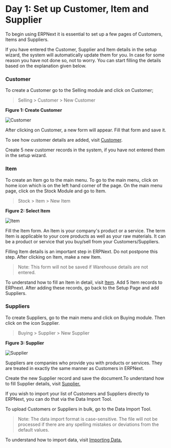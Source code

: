 # Day 1: Set up Customer, Item and Supplier

<p class="lead"> To begin using ERPNext it is essential to set up a few pages of Customers, Items and Suppliers.</p>


If you have entered the Customer, Supplier and Item details in the setup wizard, the system will automatically update them for you. In case for some reason you have not done so, not to worry. You can start filling the details based on the explanation given below.

### Customer

To create a Customer go to the Selling module and click on Customer;

> Selling > Customer > New Customer


__Figure 1: Create Customer__

![Customer](assets/erpnext_org/images/erpnext/customer-1.png)  

After clicking on Customer, a new form will appear. Fill that form and save it.

To see how customer details are added, visit [Customer](/user-guide/selling/customer-master).

Create 5 new customer records in the system, if you have not entered them in the setup wizard. 

### Item

To create an Item go to the main menu. To go to the main menu, click on home icon which is on the left hand corner of the page. On the main menu page, click on the Stock Module and go to Item.

> Stock > Item > New Item

 
__Figure 2: Select Item__

![Item](assets/erpnext_org/images/erpnext/item-1.png)

Fill the Item form. An Item is your company's product or a service. The term
Item is applicable to your core products as well as your raw materials. It can
be a product or service that you buy/sell from your Customers/Suppliers.

Filling Item details is an important step in ERPNext. Do not postpone this
step. After clicking on Item, make a new Item.

> Note: This form will not be saved if Warehouse details are not entered.

To understand how to fill an Item in detail, visit [Item](/user-guide/stock/item-master). Add 5 Item records to ERPnext. After adding these records, go back to the Setup Page and add Suppliers.

  
### Suppliers

To create Suppliers, go to the main menu and click on Buying module. Then click on the icon Supplier.

> Buying > Supplier > New Supplier

__Figure 3: Supplier__

![Supplier](assets/erpnext_org/images/erpnext/supplier-1.png)

Suppliers are companies who provide you with products or services. They are treated in exactly the same manner as Customers in ERPNext.

Create the new Supplier record and save the document.To understand how to fill Supplier details, visit [Supplier.](/user-guide/buying/supplier-master)

If you wish to import your list of Customers and Suppliers directly to
ERPNext, you can do that via the Data Import Tool.

To upload Customers or Suppliers in bulk, go to the Data Import Tool.

> Note: The data import format is case-sensitive. The file will not be
processed if there are any spelling mistakes or deviations from the default
values.

To understand how to import data, visit [Importing Data.](/user-guide/setting-up/data-import-tool)